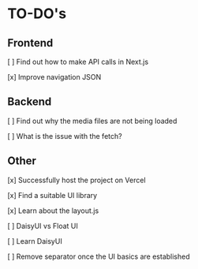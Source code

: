 # TO-DO's

## Frontend

[ ] Find out how to make API calls in Next.js

[x] Improve navigation JSON

## Backend

[ ] Find out why the media files are not being loaded

[ ] What is the issue with the fetch?

## Other

[x] Successfully host the project on Vercel

[x] Find a suitable UI library

[x] Learn about the layout.js

[ ] DaisyUI vs Float UI

[ ] Learn DaisyUI

[ ] Remove separator once the UI basics are established
